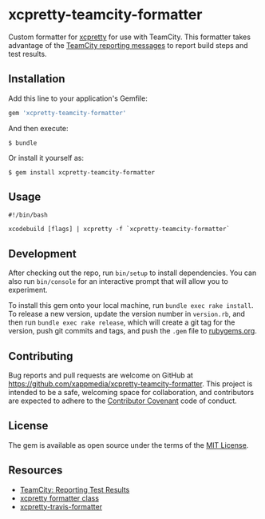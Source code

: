 # xcpretty-teamcity-formatter

Custom formatter for [xcpretty](https://github.com/supermarin/xcpretty) for use with TeamCity.  This formatter takes advantage of the [TeamCity reporting messages](https://confluence.jetbrains.com/display/TCDL/Build+Script+Interaction+with+TeamCity#BuildScriptInteractionwithTeamCity-reportingMessagesForBuildLogReportingMessagesForBuildLog) to report build steps and test results.

## Installation

Add this line to your application's Gemfile:

```ruby
gem 'xcpretty-teamcity-formatter'
```

And then execute:

    $ bundle

Or install it yourself as:

    $ gem install xcpretty-teamcity-formatter

## Usage

```
#!/bin/bash

xcodebuild [flags] | xcpretty -f `xcpretty-teamcity-formatter`
```

## Development

After checking out the repo, run `bin/setup` to install dependencies. You can also run `bin/console` for an interactive prompt that will allow you to experiment.

To install this gem onto your local machine, run `bundle exec rake install`. To release a new version, update the version number in `version.rb`, and then run `bundle exec rake release`, which will create a git tag for the version, push git commits and tags, and push the `.gem` file to [rubygems.org](https://rubygems.org).

## Contributing

Bug reports and pull requests are welcome on GitHub at https://github.com/xappmedia/xcpretty-teamcity-formatter. This project is intended to be a safe, welcoming space for collaboration, and contributors are expected to adhere to the [Contributor Covenant](contributor-covenant.org) code of conduct.

## License

The gem is available as open source under the terms of the [MIT License](http://opensource.org/licenses/MIT).

## Resources

* [TeamCity: Reporting Test Results](https://confluence.jetbrains.com/display/TCDL/Build+Script+Interaction+with+TeamCity#BuildScriptInteractionwithTeamCity-ReportingTests)
* [xcpretty formatter class](https://github.com/supermarin/xcpretty/blob/master/lib/xcpretty/formatters/formatter.rb)
* [xcpretty-travis-formatter](https://github.com/kattrali/xcpretty-travis-formatter)